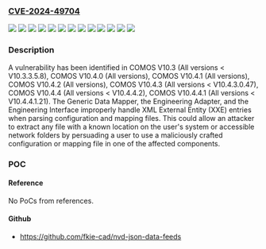 ### [CVE-2024-49704](https://cve.mitre.org/cgi-bin/cvename.cgi?name=CVE-2024-49704)
![](https://img.shields.io/static/v1?label=Product&message=COMOS%20V10.3&color=blue)
![](https://img.shields.io/static/v1?label=Product&message=COMOS%20V10.4.0&color=blue)
![](https://img.shields.io/static/v1?label=Product&message=COMOS%20V10.4.1&color=blue)
![](https://img.shields.io/static/v1?label=Product&message=COMOS%20V10.4.2&color=blue)
![](https://img.shields.io/static/v1?label=Product&message=COMOS%20V10.4.3&color=blue)
![](https://img.shields.io/static/v1?label=Product&message=COMOS%20V10.4.4&color=blue)
![](https://img.shields.io/static/v1?label=Product&message=COMOS%20V10.4.4.1&color=blue)
![](https://img.shields.io/static/v1?label=Version&message=0%3C%20*%20&color=brighgreen)
![](https://img.shields.io/static/v1?label=Version&message=0%3C%20V10.3.3.5.8%20&color=brighgreen)
![](https://img.shields.io/static/v1?label=Version&message=0%3C%20V10.4.3.0.47%20&color=brighgreen)
![](https://img.shields.io/static/v1?label=Version&message=0%3C%20V10.4.4.1.21%20&color=brighgreen)
![](https://img.shields.io/static/v1?label=Version&message=0%3C%20V10.4.4.2%20&color=brighgreen)
![](https://img.shields.io/static/v1?label=Vulnerability&message=CWE-611%3A%20Improper%20Restriction%20of%20XML%20External%20Entity%20Reference&color=brighgreen)

### Description

A vulnerability has been identified in COMOS V10.3 (All versions < V10.3.3.5.8), COMOS V10.4.0 (All versions), COMOS V10.4.1 (All versions), COMOS V10.4.2 (All versions), COMOS V10.4.3 (All versions < V10.4.3.0.47), COMOS V10.4.4 (All versions < V10.4.4.2), COMOS V10.4.4.1 (All versions < V10.4.4.1.21). The Generic Data Mapper, the Engineering Adapter, and the Engineering Interface improperly handle XML External Entity (XXE) entries when parsing configuration and mapping files. This could allow an attacker to extract any file with a known location on the user's system or accessible network folders by persuading a user to use a maliciously crafted configuration or mapping file in one of the affected components.

### POC

#### Reference
No PoCs from references.

#### Github
- https://github.com/fkie-cad/nvd-json-data-feeds

